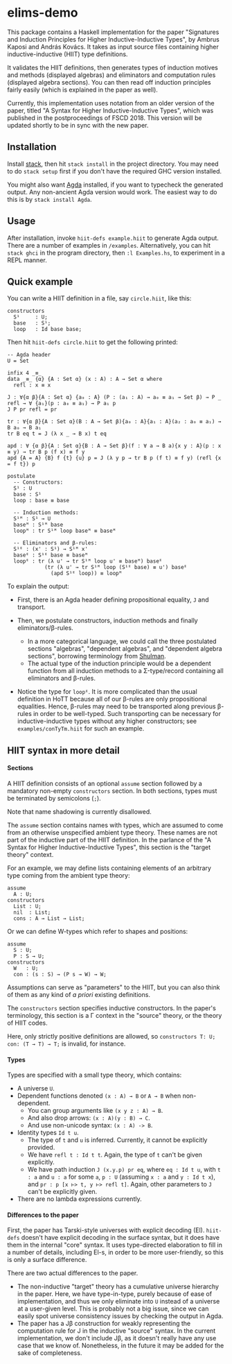 # elims-demo

This package contains a Haskell implementation for the paper "Signatures
and Induction Principles for Higher Inductive-Inductive Types", by
Ambrus Kaposi and András Kovács. It takes as input source files
containing higher inductive-inductive (HIIT) type definitions.

It validates the HIIT definitions, then generates types
of induction motives and methods (displayed algebras) and 
eliminators and computation rules (displayed algebra sections). You
can then read off induction principles fairly easily (which is
explained in the paper as well).

Currently, this implementation uses notation from an older version
of the paper, titled "A Syntax for Higher Inductive-Inductive Types",
which was published in the postproceedings of FSCD 2018. This version
will be updated shortly to be in sync with the new paper.

## Installation

Install [stack](https://docs.haskellstack.org/en/stable/README/), then
hit `stack install` in the project directory. You may need to do
`stack setup` first if you don't have the required GHC version
installed.

You might also want
[Agda](https://agda.readthedocs.io/en/v2.5.3/getting-started/installation.html)
installed, if you want to typecheck the generated output. Any
non-ancient Agda version would work. The easiest way to do this is by
`stack install Agda`.

## Usage

After installation, invoke `hiit-defs example.hiit` to generate Agda
output. There are a number of examples in `/examples`. Alternatively,
you can hit `stack ghci` in the program directory, then `:l
Examples.hs`, to experiment in a REPL manner.

## Quick example

You can write a HIIT definition in a file, say `circle.hiit`, like this:

```
constructors
  S¹     : U;
  base   : S¹;
  loop   : Id base base;
```

Then hit `hiit-defs circle.hiit` to get the following printed:

```
-- Agda header
U = Set

infix 4 _≡_
data _≡_ {α} {A : Set α} (x : A) : A → Set α where
  refl : x ≡ x

J : ∀{α β}{A : Set α} {a₀ : A} (P : (a₁ : A) → a₀ ≡ a₁ → Set β) → P _ refl → ∀ {a₁}(p : a₀ ≡ a₁) → P a₁ p
J P pr refl = pr

tr : ∀{α β}{A : Set α}(B : A → Set β){a₀ : A}{a₁ : A}(a₂ : a₀ ≡ a₁) → B a₀ → B a₁
tr B eq t = J (λ x _ → B x) t eq

apd : ∀ {α β}{A : Set α}{B : A → Set β}(f : ∀ a → B a){x y : A}(p : x ≡ y) → tr B p (f x) ≡ f y
apd {A = A} {B} f {t} {u} p = J (λ y p → tr B p (f t) ≡ f y) (refl {x = f t}) p

postulate
  -- Constructors:
  S¹ : U
  base : S¹
  loop : base ≡ base

  -- Induction methods:
  S¹ᴹ : S¹ → U
  baseᴹ : S¹ᴹ base
  loopᴹ : tr S¹ᴹ loop baseᴹ ≡ baseᴹ

  -- Eliminators and β-rules:
  S¹ᴱ : (x' : S¹) → S¹ᴹ x'
  baseᴱ : S¹ᴱ base ≡ baseᴹ
  loopᴱ : tr (λ u' → tr S¹ᴹ loop u' ≡ baseᴹ) baseᴱ
            (tr (λ u' → tr S¹ᴹ loop (S¹ᴱ base) ≡ u') baseᴱ
              (apd S¹ᴱ loop)) ≡ loopᴹ
```

To explain the output:

  - First, there is an Agda header defining propositional equality,
    `J` and transport.
  - Then, we postulate constructors, induction methods and finally
    eliminators/β-rules.
    - In a more categorical language, we could call the three
      postulated sections "algebras", "dependent algebras", and
      "dependent algebra sections", borrowing terminology from
      [Shulman](https://www.youtube.com/watch?v=4SLbgT-CfRM).
    - The actual type of the induction principle would be a dependent
      function from all induction methods to a Σ-type/record
      containing all eliminators and β-rules.

  - Notice the type for `loopᴱ`. It is more complicated than the usual
    definition in HoTT because all of our β-rules are only
    propositional equalities. Hence, β-rules may need to be
    transported along previous β-rules in order to be well-typed.
    Such transporting can be necessary for inductive-inductive types
    without any higher constructors; see `examples/conTyTm.hiit` for
    such an example.

## HIIT syntax in more detail

#### Sections

A HIIT definition consists of an optional `assume` section followed by
a mandatory non-empty `constructors` section. In both sections, types
must be terminated by semicolons (`;`).

Note that name shadowing is currently disallowed.

The `assume` section contains names with types, which are assumed to
come from an otherwise unspecified ambient type theory. These names
are not part of the inductive part of the HIIT definition. In the
parlance of the "A Syntax for Higher Inductive-Inductive Types", this
section is the "target theory" context.

For an example, we may define lists containing elements of an arbitrary
type coming from the ambient type theory:

```
assume
  A : U;
constructors
  List : U;
  nil  : List;
  cons : A → List → List;
```

Or we can define W-types which refer to shapes and positions:

```
assume
  S : U;
  P : S → U;
constructors
  W   : U;
  con : (s : S) → (P s → W) → W;
```
Assumptions can serve as "parameters" to the HIIT, but you can also
think of them as any kind of _a priori_ existing definitions.

The `constructors` section specifies inductive constructors. In the
paper's terminology, this section is a Γ context in the "source"
theory, or the theory of HIIT codes.

Here, only strictly positive definitions are allowed, so `constructors T: U;
con: (T → T) → T;` is invalid, for instance.

#### Types

Types are specified with a small type theory, which contains:

  - A universe `U`.
  - Dependent functions denoted `(x : A) → B` or `A → B` when non-dependent.
    - You can group arguments like `(x y z : A) → B`.
    - And also drop arrows: `(x : A)(y : B) → C`.
    - And use non-unicode syntax: `(x : A) -> B`.
  - Identity types `Id t u`.
    - The type of `t` and `u` is inferred. Currently, it cannot be explicitly provided.
    - We have `refl t : Id t t`. Again, the type of `t` can't be given explicitly.
    - We have path induction `J (x.y.p) pr eq`, where `eq : Id t u`,
      with `t : a` and `u : a` for some `a`, `p : U` (assuming `x : a`
      and `y : Id t x`), and `pr : p [x ⊢> t, y ⊢> refl t]`. Again,
      other parameters to `J` can't be explicitly given.
  - There are no lambda expressions currently.

#### Differences to the paper

First, the paper has Tarski-style universes with explicit decoding
(El). `hiit-defs` doesn't have explicit decoding in the surface
syntax, but it does have them in the internal "core" syntax. It uses
type-directed elaboration to fill in a number of details, including
El-s, in order to be more user-friendly, so this is only a surface
difference.

There are two actual differences to the paper.

  - The non-inductive "target" theory has a cumulative universe hierarchy
    in the paper. Here, we have type-in-type, purely because of ease of
    implementation, and thus we only eliminate into `U` instead of a universe
    at a user-given level. This is probably not a big issue, since we can
    easily spot universe consistency issues by checking the output in Agda.
  - The paper has a Jβ construction for weakly representing the
    computation rule for J in the inductive "source" syntax. In the
    current implementation, we don't include Jβ, as it doesn't really
    have any use case that we know of. Nonetheless, in the future it may be
    added for the sake of completeness.
